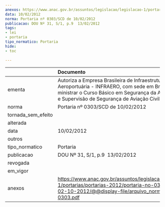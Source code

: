 ```yaml
---
anexos: https://www.anac.gov.br/assuntos/legislacao/legislacao-1/portarias/portarias-2012/portaria-no-0303-scd-de-02-10-2012/@@display-file/arquivo_norma/PA2012-0303.pdf
data: 10/02/2012
norma: Portaria nº 0303/SCD de 10/02/2012
publicacao: DOU Nº 31, S/1, p.9  13/02/2012
tags:
- lei
- portaria
tipo_normatico: Portaria
hide: 
- toc 
 
---
```


|                    | Documento                                                                                                                                                                                                 |
|:-------------------|:----------------------------------------------------------------------------------------------------------------------------------------------------------------------------------------------------------|
| ementa             | Autoriza a Empresa Brasileira de Infraestrutura Aeroportuária - INFRAERO, com sede em Brasília - DF, a ministrar o Curso Básico em Segurança da Aviação Civil e Supervisão de Segurança de Aviação Civil. |
| norma              | Portaria nº 0303/SCD de 10/02/2012                                                                                                                                                                        |
| tornada_sem_efeito |                                                                                                                                                                                                           |
| alterada           |                                                                                                                                                                                                           |
| data               | 10/02/2012                                                                                                                                                                                                |
| outros             |                                                                                                                                                                                                           |
| tipo_normatico     | Portaria                                                                                                                                                                                                  |
| publicacao         | DOU Nº 31, S/1, p.9  13/02/2012                                                                                                                                                                           |
| revogada           |                                                                                                                                                                                                           |
| em_vigor           |                                                                                                                                                                                                           |
| anexos             | https://www.anac.gov.br/assuntos/legislacao/legislacao-1/portarias/portarias-2012/portaria-no-0303-scd-de-02-10-2012/@@display-file/arquivo_norma/PA2012-0303.pdf                                         |